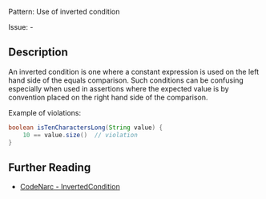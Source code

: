 Pattern: Use of inverted condition

Issue: -

## Description

An inverted condition is one where a constant expression is used on the left hand side of the equals comparison. Such conditions can be confusing especially when used in assertions where the expected value is by convention placed on the right hand side of the comparison.

Example of violations:

``` groovy
boolean isTenCharactersLong(String value) {
    10 == value.size()  // violation
}
```

## Further Reading

* [CodeNarc - InvertedCondition](https://codenarc.github.io/CodeNarc/codenarc-rules-convention.html#invertedcondition-rule)